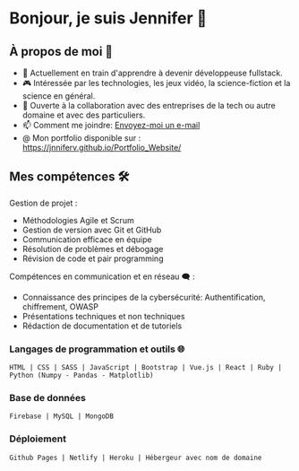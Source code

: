 # Bonjour, je suis Jennifer 👋

## À propos de moi 🚀

- 🌱 Actuellement en train d'apprendre à devenir développeuse fullstack.
- 🎮 Intéressée par les technologies, les jeux vidéo, la science-fiction et la science en général.
- 🤝 Ouverte à la collaboration avec des entreprises de la tech ou autre domaine et avec des particuliers.
- 📫 Comment me joindre: [Envoyez-moi un e-mail](mailto:jennv.contact@gmail.com)
- @ Mon portfolio disponible sur : https://jnniferv.github.io/Portfolio_Website/

## Mes compétences 🛠️

Gestion de projet :
- Méthodologies Agile et Scrum
- Gestion de version avec Git et GitHub
- Communication efficace en équipe
- Résolution de problèmes et débogage
- Révision de code et pair programming

Compétences en communication et en réseau 🗨️ :
- Connaissance des principes de la cybersécurité: Authentification, chiffrement, OWASP
- Présentations techniques et non techniques
- Rédaction de documentation et de tutoriels

### Langages de programmation et outils 🌐

```text
HTML | CSS | SASS | JavaScript | Bootstrap | Vue.js | React | Ruby | Python (Numpy - Pandas - Matplotlib)
```
### Base de données

```text
Firebase | MySQL | MongoDB
```
### Déploiement

```text
Github Pages | Netlify | Heroku | Hébergeur avec nom de domaine
```
